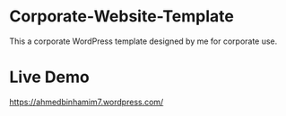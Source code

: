 # Corporate-Website-Template
This a corporate WordPress template designed by me for corporate use.

# Live Demo

https://ahmedbinhamim7.wordpress.com/
